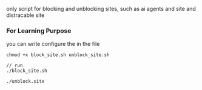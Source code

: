 only script for blocking and unblocking sites, such as ai agents and site and distracable site

### For Learning Purpose
you can write configure the in the file
```
chmod +x block_site.sh unblock_site.sh

// run
./block_site.sh

./unblock.site
```